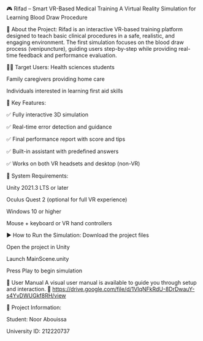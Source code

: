 🎮 Rifad – Smart VR-Based Medical Training
A Virtual Reality Simulation for Learning Blood Draw Procedure

📌 About the Project:
Rifad is an interactive VR-based training platform designed to teach basic clinical procedures in a safe, realistic, and engaging environment. The first simulation focuses on the blood draw process (venipuncture), guiding users step-by-step while providing real-time feedback and performance evaluation.

👨‍⚕️ Target Users:
Health sciences students

Family caregivers providing home care

Individuals interested in learning first aid skills

🧠 Key Features:

✅ Fully interactive 3D simulation

✅ Real-time error detection and guidance

✅ Final performance report with score and tips

✅ Built-in assistant with predefined answers

✅ Works on both VR headsets and desktop (non-VR)

🔧 System Requirements:

Unity 2021.3 LTS or later

Oculus Quest 2 (optional for full VR experience)

Windows 10 or higher

Mouse + keyboard or VR hand controllers

▶️ How to Run the Simulation:
Download the project files

Open the project in Unity

Launch MainScene.unity

Press Play to begin simulation

📄 User Manual
A visual user manual is available to guide you through setup and interaction.
📎 https://drive.google.com/file/d/1VIqNFkRdU-8DrDwauY-s4YvDWUGkf8RH/view

🧾 Project Information:

Student: Noor Abouissa

University ID: 212220737
